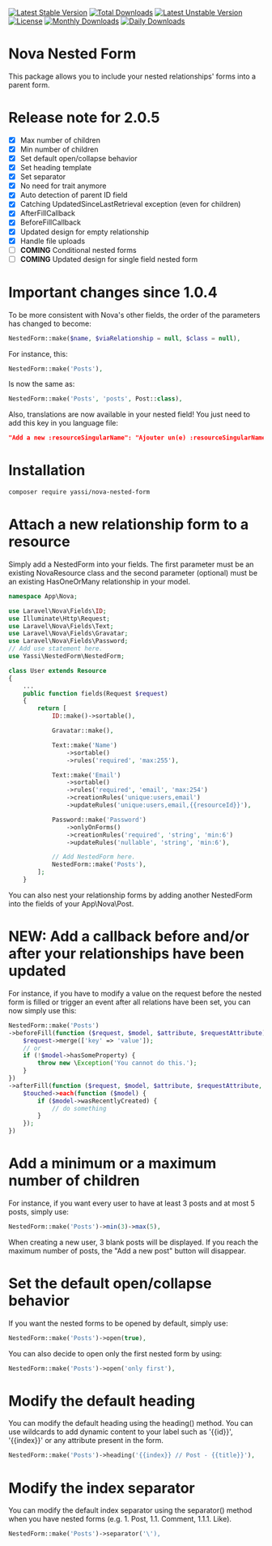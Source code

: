 
[![Latest Stable Version](https://poser.pugx.org/yassi/nova-nested-form/v/stable)](https://packagist.org/packages/yassi/nova-nested-form)
[![Total Downloads](https://poser.pugx.org/yassi/nova-nested-form/downloads)](https://packagist.org/packages/yassi/nova-nested-form)
[![Latest Unstable Version](https://poser.pugx.org/yassi/nova-nested-form/v/unstable)](https://packagist.org/packages/yassi/nova-nested-form)
[![License](https://poser.pugx.org/yassi/nova-nested-form/license)](https://packagist.org/packages/yassi/nova-nested-form)
[![Monthly Downloads](https://poser.pugx.org/yassi/nova-nested-form/d/monthly)](https://packagist.org/packages/yassi/nova-nested-form)
[![Daily Downloads](https://poser.pugx.org/yassi/nova-nested-form/d/daily)](https://packagist.org/packages/yassi/nova-nested-form)

# Nova Nested Form

This package allows you to include your nested relationships' forms into a parent form.

# Release note for 2.0.5

- [x] Max number of children
- [x] Min number of children
- [x] Set default open/collapse behavior
- [x] Set heading template
- [x] Set separator
- [x] No need for trait anymore
- [x] Auto detection of parent ID field
- [x] Catching UpdatedSinceLastRetrieval exception (even for children)
- [x] AfterFillCallback
- [x] BeforeFillCallback
- [x] Updated design for empty relationship
- [x] Handle file uploads
- [ ] **COMING** Conditional nested forms
- [ ] **COMING** Updated design for single field nested form

# Important changes since 1.0.4

To be more consistent with Nova's other fields, the order of the parameters has changed to become:

```php
NestedForm::make($name, $viaRelationship = null, $class = null),
```

For instance, this:

```php
NestedForm::make('Posts'),
```

Is now the same as:

```php
NestedForm::make('Posts', 'posts', Post::class),
```

Also, translations are now available in your nested field! You just need to add this key in you language file:

```json
"Add a new :resourceSingularName": "Ajouter un(e) :resourceSingularName"
```

# Installation

```bash
composer require yassi/nova-nested-form
```

# Attach a new relationship form to a resource

Simply add a NestedForm into your fields. The first parameter must be an existing NovaResource class and the second parameter (optional) must be an existing HasOneOrMany relationship in your model.

```php
namespace App\Nova;

use Laravel\Nova\Fields\ID;
use Illuminate\Http\Request;
use Laravel\Nova\Fields\Text;
use Laravel\Nova\Fields\Gravatar;
use Laravel\Nova\Fields\Password;
// Add use statement here.
use Yassi\NestedForm\NestedForm;

class User extends Resource
{
    ...
    public function fields(Request $request)
    {
        return [
            ID::make()->sortable(),

            Gravatar::make(),

            Text::make('Name')
                ->sortable()
                ->rules('required', 'max:255'),

            Text::make('Email')
                ->sortable()
                ->rules('required', 'email', 'max:254')
                ->creationRules('unique:users,email')
                ->updateRules('unique:users,email,{{resourceId}}'),

            Password::make('Password')
                ->onlyOnForms()
                ->creationRules('required', 'string', 'min:6')
                ->updateRules('nullable', 'string', 'min:6'),

            // Add NestedForm here.
            NestedForm::make('Posts'),
        ];
    }
```

You can also nest your relationship forms by adding another NestedForm into the fields of your App\Nova\Post.

# NEW: Add a callback before and/or after your relationships have been updated

For instance, if you have to modify a value on the request before the nested form is filled or trigger an event after all relations have been set, you can now simply use this:

```php
NestedForm::make('Posts')
->beforeFill(function ($request, $model, $attribute, $requestAttribute) {
    $request->merge(['key' => 'value']);
    // or
    if (!$model->hasSomeProperty) {
        throw new \Exception('You cannot do this.');
    }
})
->afterFill(function ($request, $model, $attribute, $requestAttribute, $touched) {
    $touched->each(function ($model) {
        if ($model->wasRecentlyCreated) {
            // do something
        }
    });
})
```

# Add a minimum or a maximum number of children

For instance, if you want every user to have at least 3 posts and at most 5 posts, simply use:

```php
NestedForm::make('Posts')->min(3)->max(5),
```

When creating a new user, 3 blank posts will be displayed. If you reach the maximum number of posts, the "Add a new post" button will disappear.

# Set the default open/collapse behavior

If you want the nested forms to be opened by default, simply use:

```php
NestedForm::make('Posts')->open(true),
```

You can also decide to open only the first nested form by using:

```php
NestedForm::make('Posts')->open('only first'),
```

# Modify the default heading

You can modify the default heading using the heading() method. You can use wildcards to add dynamic content to your label such as '{{id}}', '{{index}}' or any attribute present in the form.

```php
NestedForm::make('Posts')->heading('{{index}} // Post - {{title}}'),
```

# Modify the index separator

You can modify the default index separator using the separator() method when you have nested forms (e.g. 1. Post, 1.1. Comment, 1.1.1. Like).

```php
NestedForm::make('Posts')->separator('\'),
```
